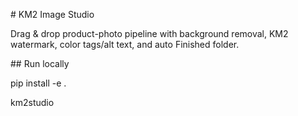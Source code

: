 \# KM2 Image Studio



Drag \& drop product-photo pipeline with background removal, KM2 watermark, color tags/alt text, and auto Finished folder.



\## Run locally

pip install -e .

km2studio



